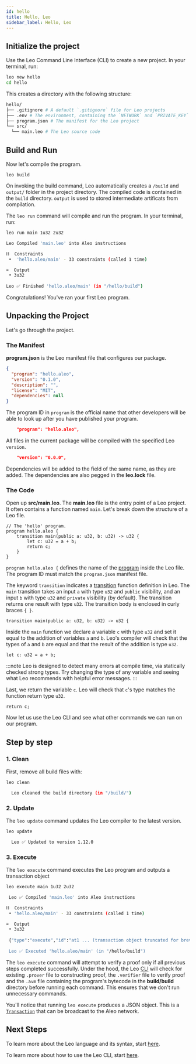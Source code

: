 ```yaml
---
id: hello
title: Hello, Leo
sidebar_label: Hello, Leo
---
```


## Initialize the project

Use the Leo Command Line Interface (CLI) to create a new project.
In your terminal, run:
```bash
leo new hello
cd hello
```

This creates a directory with the following structure:

```bash
hello/
├── .gitignore # A default `.gitignore` file for Leo projects
├── .env # The environment, containing the `NETWORK` and `PRIVATE_KEY` variables.
├── program.json # The manifest for the Leo project
└── src/
  └── main.leo # The Leo source code
```

## Build and Run 

Now let's compile the program.
```
leo build
```
 
On invoking the build command, Leo automatically creates a `/build⁠` and `output/`⁠ folder in the project directory. The compiled code is contained in the `build` directory. `output` is used to stored intermediate artificats from compilation. 


The `leo run` command will compile and run the program.
In your terminal, run:
```bash
leo run main 1u32 2u32
```

```bash title="console output:"
Leo Compiled 'main.leo' into Aleo instructions

⛓  Constraints
 •  'hello.aleo/main' - 33 constraints (called 1 time)

➡️  Output
 • 3u32
  
Leo ✅ Finished 'hello.aleo/main' (in "/hello/build")
```

Congratulations! You've ran your first Leo program.

## Unpacking the Project

Let's go through the project.

### The Manifest

**program.json** is the Leo manifest file that configures our package.
```json title="program.json"
{
  "program": "hello.aleo",
  "version": "0.1.0",
  "description": "",
  "license": "MIT",
  "dependencies": null
}
```

The program ID in `program` is the official name that other developers will be able to look up after you have published your program.
```json
    "program": "hello.aleo",
```

All files in the current package will be compiled with the specified Leo `version`.

```json
    "version": "0.0.0",
```

Dependencies will be added to the field of the same name, as they are added. The dependencies are also pegged in the **leo.lock** file.

### The Code
Open up **src/main.leo**.
The **main.leo** file is the entry point of a Leo project. It often contains a function named `main`.
Let's break down the structure of a Leo file.
```leo title="src/main.leo" showLineNumbers
// The 'hello' program.
program hello.aleo {
    transition main(public a: u32, b: u32) -> u32 {
        let c: u32 = a + b;
        return c;
    }
}
```

`program hello.aleo {` defines the name of the [program](./../language/02_structure.md#program-scope) inside the Leo file.
The program ID must match the `program.json` manifest file.

The keyword `transition` indicates a [transition](./../language/02_structure.md#transition-function) function definition in Leo.
The `main` transition takes an input `a` with type `u32` and `public` visibility, and an input `b` with type `u32` and `private` visibility (by default).
The transition returns one result with type `u32`.
The transition body is enclosed in curly braces `{ }`. 
```leo
transition main(public a: u32, b: u32) -> u32 {
```

Inside the `main` function we declare a variable `c` with type `u32` and set it equal to the addition of variables `a` and `b`.
Leo's compiler will check that the types of `a` and `b` are equal and that the result of the addition is type `u32`.
```leo
let c: u32 = a + b;
```

:::note
Leo is designed to detect many errors at compile time, via statically checked strong types.
Try changing the type of any variable and seeing what Leo recommends with helpful error messages.
:::

Last, we return the variable `c`.
Leo will check that `c`'s type matches the function return type `u32`.
```leo
return c;
```

Now let us use the Leo CLI and see what other commands we can run on our program.

## Step by step

### 1. Clean
First, remove all build files with:
```bash
leo clean
```

```bash title="console output:"
  Leo cleaned the build directory (in "/build/")
```

### 2. Update
The `leo update` command updates the Leo compiler to the latest version.
```bash
leo update
```

```bash title="console output:"
  Leo ✅ Updated to version 1.12.0
```

### 3. Execute

The `leo execute` command executes the Leo program and outputs a transaction object
```bash
leo execute main 1u32 2u32
```

```bash title="console output:"
 Leo ✅ Compiled 'main.leo' into Aleo instructions

⛓  Constraints
 • 'hello.aleo/main' - 33 constraints (called 1 time)

➡️  Output
 • 3u32
 
 {"type":"execute","id":"at1 ... (transaction object truncated for brevity)
 
 Leo ✅ Executed 'hello.aleo/main' (in "/hello/build")
```

The `leo execute` command will attempt to verify a proof only if all previous steps completed successfully. Under the hood, the Leo [CLI](./../cli/00_overview.md) will check for existing `.prover` file to constructing proof, the `.verifier` file to verify proof and the `.avm` file containing the program's bytecode in the **build/build** directory before running each command. This ensures that we don't run unnecessary commands.

You'll notice that running `leo execute` produces a JSON object. This is a [`Transaction`](https://developer.aleo.org/concepts/fundamentals/transactions) that can be broadcast to the Aleo network.

## Next Steps

To learn more about the Leo language and its syntax, start [here](./../language/00_overview.md).

To learn more about how to use the Leo CLI, start [here](./../cli/00_overview.md).
